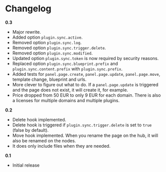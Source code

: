 # Changelog

**0.3**

- Major rewrite.
- Added option `plugin.sync.active`.
- Removed option `plugin.sync.log`.
- Removed option `plugin.sync.trigger.delete`.
- Removed option `plugin.sync.modified`.
- Updated option `plugin.sync.token` is now required by security reasons.
- Replaced option `plugin.sync.blueprint.prefix` and `plugin.sync.content.prefix` with `plugin.sync.prefix`.
- Added tests for `panel.page.create`, `panel.page.update`, `panel.page.move`, template change, blueprint  and urls.
- More clever to figure out what to do. If a `panel.page.update` is triggered and the page does not exist, it will create it, for example.
- Price dropped from 50 EUR to only 9 EUR for each domain. There is also a licenses for multiple domains and multiple plugins.

**0.2**

- Delete hook implemented.
- Delete hook is triggered if `plugin.sync.trigger.delete` is set to `true` (false by default).
- Move hook implemented. When you rename the page on the hub, it will also be renamed on the nodes.
- It does only include files when they are needed.

**0.1**

- Initial release